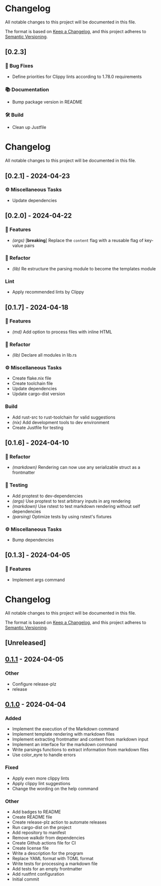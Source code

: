 # Changelog

All notable changes to this project will be documented in this file.

The format is based on [Keep a Changelog](https://keepachangelog.com/en/1.0.0/),
and this project adheres to [Semantic Versioning](https://semver.org/spec/v2.0.0.html).
## [0.2.3]

### 🐛 Bug Fixes

- Define priorities for Clippy lints according to 1.78.0 requirements

### 📚 Documentation

- Bump package version in README

### 🛠️ Build

- Clean up Justfile

# Changelog

All notable changes to this project will be documented in this file.

## [0.2.1] - 2024-04-23

### ⚙️ Miscellaneous Tasks

- Update dependencies

<!-- generated by git-cliff -->
## [0.2.0] - 2024-04-22

### 🚀 Features

- *(args)* [**breaking**] Replace the `content` flag with a reusable flag of key-value pairs

### 🚜 Refactor

- *(lib)* Re estructure the parsing module to become the templates module

### Lint

- Apply recommended lints by Clippy

<!-- generated by git-cliff -->
## [0.1.7] - 2024-04-18

### 🚀 Features

- *(md)* Add option to process files with inline HTML

### 🚜 Refactor

- *(lib)* Declare all modules in lib.rs

### ⚙️ Miscellaneous Tasks

- Create flake.nix file
- Create toolchain file
- Update dependencies
- Update cargo-dist version

### Build

- Add rust-src to rust-toolchain for valid suggestions
- *(nix)* Add development tools to dev environment
- Create Justfile for testing

<!-- generated by git-cliff -->
## [0.1.6] - 2024-04-10

### 🚜 Refactor

- *(markdown)* Rendering can now use any serializable struct as a frontmatter

### 🧪 Testing

- Add proptest to dev-dependencies
- *(args)* Use proptest to test arbitrary inputs in arg rendering
- *(markdown)* Use rstest to test markdown rendering without self dependencies
- *(parsing)* Optimize tests by using rstest's fixtures

### ⚙️ Miscellaneous Tasks

- Bump dependencies

<!-- generated by git-cliff -->
## [0.1.3] - 2024-04-05

### 🚀 Features

- Implement args command

<!-- generated by git-cliff -->
# Changelog
All notable changes to this project will be documented in this file.

The format is based on [Keep a Changelog](https://keepachangelog.com/en/1.0.0/),
and this project adheres to [Semantic Versioning](https://semver.org/spec/v2.0.0.html).

## [Unreleased]

## [0.1.1](https://github.com/DavoReds/jango/compare/v0.1.0...v0.1.1) - 2024-04-05

### Other
- Configure release-plz
- release

## [0.1.0](https://github.com/DavoReds/jango/releases/tag/v0.1.0) - 2024-04-04

### Added
- Implement the execution of the Markdown command
- Implement template rendering with markdown files
- Implement extracting frontmatter and content from markdown input
- Implement an interface for the markdown command
- Write parsings functions to extract information from markdown files
- Use color_eyre to handle errors

### Fixed
- Apply even more clippy lints
- Apply clippy lint suggestions
- Change the wording on the help command

### Other
- Add badges to README
- Create README file
- Create release-plz action to automate releases
- Run cargo-dist on the project
- Add repository to manifest
- Remove walkdir from dependencies
- Create Github actions file for CI
- Create license file
- Write a description for the program
- Replace YAML format with TOML format
- Write tests for processing a markdown file
- Add tests for an empty frontmatter
- Add rustfmt configuration
- Initial commit
